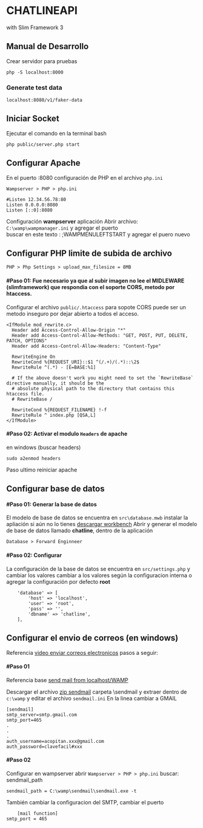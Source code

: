 # CHATLINEAPI

with Slim Framework 3

## Manual de Desarrollo
Crear servidor para pruebas

	php -S localhost:8000 

### Generate test data

	localhost:8080/v1/faker-data

## Iniciar Socket 
Ejecutar el comando en la terminal bash

	php public/server.php start

## Configurar Apache
En el puerto :8080 configuración de PHP en el archivo `php.ini`

	Wampserver > PHP > php.ini

	#Listen 12.34.56.78:80
	Listen 0.0.0.0:8080
	Listen [::0]:8080

Configuración **wampserver** aplicación
Abrir archivo: `C:\wamp\wampmanager.ini` y agregar el puerto  
buscar en este texto : ;WAMPMENULEFTSTART y agregar el puero nuevo 

## Configurar PHP limite de subida de archivo

	PHP > Php Settings > upload_max_filesize = 8MB

#### #Paso 01: Fue necesario ya que al subir imagen no lee el MIDLEWARE (slimframework) que respondia con el soporte CORS, metodo por htaccess.

Configurar el archivo `public/.htaccess` para sopote CORS
puede ser un metodo inseguro por dejar abierto a todos el acceso.

	<IfModule mod_rewrite.c>
	  Header add Access-Control-Allow-Origin "*"
	  Header add Access-Control-Allow-Methods: "GET, POST, PUT, DELETE, PATCH, OPTIONS"
	  Header add Access-Control-Allow-Headers: "Content-Type"
	  
	  RewriteEngine On
	  RewriteCond %{REQUEST_URI}::$1 ^(/.+)/(.*)::\2$
	  RewriteRule ^(.*) - [E=BASE:%1]
	  
	  # If the above doesn't work you might need to set the `RewriteBase` directive manually, it should be the
	  # absolute physical path to the directory that contains this htaccess file.
	  # RewriteBase /

	  RewriteCond %{REQUEST_FILENAME} !-f
	  RewriteRule ^ index.php [QSA,L]
	</IfModule>

#### #Paso 02: Activar el modulo `Headers` de apache
en windows (buscar headers)

	sudo a2enmod headers

Paso ultimo reiniciar apache

## Configurar base de datos

#### #Paso 01: Generar la base de datos

El modelo de base de datos se encuentra en `src\database.mwb` instalar la apliación si aún no lo tienes [descargar workbench](https://www.mysql.com/products/workbench/)
Abrir y generar el modelo de base de datos llamado **chatline**, dentro de la aplicación

	Database > Forward Enginneer

#### #Paso 02: Configurar

La configuración de la base de datos se encuentra en `src/settings.php` y cambiar los valores
cambiar a los valores según la configuracion interna o agregar la configuración por defecto **root**

		'database' => [
			'host' => 'localhost',
			'user' => 'root',
			'pass' => '',
			'dbname' => 'chatline',
		],

## Configurar el envio de correos (en windows)

Referencia [video enviar correos electronicos](https://www.youtube.com/watch?v=fiUKU3e1EJ4) pasos a seguir:

#### #Paso 01

Referencia base [send mail from localhost/WAMP](http://blog.techwheels.net/send-email-from-localhost-wamp-server-using-sendmail/)

Descargar el archivo [zip sendmail](http://www.glob.com.au/sendmail/sendmail.zip) carpeta \sendmail y extraer dentro de `c:\wamp` y editar el archivo `sendmail.ini`
En la linea cambiar a GMAIL

	[sendmail]
	smtp_server=smtp.gmail.com
	smtp_port=465
	.
	.
	.
	auth_username=acopitan.xxx@gmail.com
	auth_password=clavefacil#xxx

#### #Paso 02

Configurar en wampserver abrir `Wampserver > PHP > php.ini`
buscar: sendmail_path  

	sendmail_path = C:\wamp\sendmail\sendmail.exe -t

También cambiar la configuracion del SMTP, cambiar el puerto

		[mail function]
	smtp_port = 465

